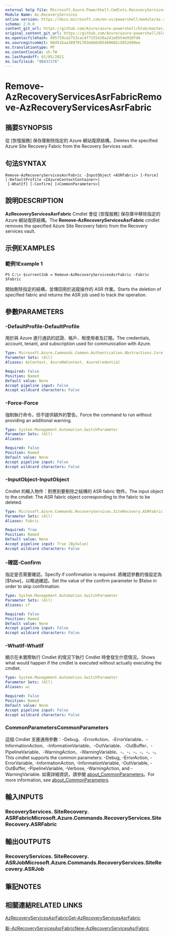 ```yaml
---
external help file: Microsoft.Azure.PowerShell.Cmdlets.RecoveryServices.SiteRecovery.dll-Help.xml
Module Name: Az.RecoveryServices
online version: https://docs.microsoft.com/en-us/powershell/module/az.recoveryservices/remove-azrecoveryservicesasrfabric
schema: 2.0.0
content_git_url: https://github.com/Azure/azure-powershell/blob/master/src/RecoveryServices/RecoveryServices/help/Remove-AzRecoveryServicesAsrFabric.md
original_content_git_url: https://github.com/Azure/azure-powershell/blob/master/src/RecoveryServices/RecoveryServices/help/Remove-AzRecoveryServicesAsrFabric.md
ms.openlocfilehash: 095759ca2753cac4f7155430a241e0554e910fd6
ms.sourcegitcommit: 68451baa389791703e666d95469602c5652609ee
ms.translationtype: MT
ms.contentlocale: zh-TW
ms.lasthandoff: 01/05/2021
ms.locfileid: "98437276"
---
```

# <span data-ttu-id="40968-101">Remove-AzRecoveryServicesAsrFabric</span><span class="sxs-lookup"><span data-stu-id="40968-101">Remove-AzRecoveryServicesAsrFabric</span></span>

## <span data-ttu-id="40968-102">摘要</span><span class="sxs-lookup"><span data-stu-id="40968-102">SYNOPSIS</span></span>
<span data-ttu-id="40968-103">從 [恢復服務] 保存庫刪除指定的 Azure 網站復原結構。</span><span class="sxs-lookup"><span data-stu-id="40968-103">Deletes the specified Azure Site Recovery Fabric from the Recovery Services vault.</span></span>

## <span data-ttu-id="40968-104">句法</span><span class="sxs-lookup"><span data-stu-id="40968-104">SYNTAX</span></span>

```
Remove-AzRecoveryServicesAsrFabric -InputObject <ASRFabric> [-Force] [-DefaultProfile <IAzureContextContainer>]
 [-WhatIf] [-Confirm] [<CommonParameters>]
```

## <span data-ttu-id="40968-105">說明</span><span class="sxs-lookup"><span data-stu-id="40968-105">DESCRIPTION</span></span>
<span data-ttu-id="40968-106">**AzRecoveryServicesAsrFabric** Cmdlet 會從 [恢復服務] 保存庫中移除指定的 Azure 網站復原結構。</span><span class="sxs-lookup"><span data-stu-id="40968-106">The **Remove-AzRecoveryServicesAsrFabric** cmdlet removes the specified Azure Site Recovery fabric from the Recovery services vault.</span></span>

## <span data-ttu-id="40968-107">示例</span><span class="sxs-lookup"><span data-stu-id="40968-107">EXAMPLES</span></span>

### <span data-ttu-id="40968-108">範例1</span><span class="sxs-lookup"><span data-stu-id="40968-108">Example 1</span></span>
```
PS C:\> $currentJob = Remove-AzRecoveryServicesAsrFabric -Fabric $Fabric
```

<span data-ttu-id="40968-109">開始刪除指定的結構，並傳回用於追蹤操作的 ASR 作業。</span><span class="sxs-lookup"><span data-stu-id="40968-109">Starts the deletion of specified fabric and returns the ASR job used to track the operation.</span></span>

## <span data-ttu-id="40968-110">參數</span><span class="sxs-lookup"><span data-stu-id="40968-110">PARAMETERS</span></span>

### <span data-ttu-id="40968-111">-DefaultProfile</span><span class="sxs-lookup"><span data-stu-id="40968-111">-DefaultProfile</span></span>
<span data-ttu-id="40968-112">用於與 Azure 進行通訊的認證、帳戶、租使用者及訂閱。</span><span class="sxs-lookup"><span data-stu-id="40968-112">The credentials, account, tenant, and subscription used for communication with Azure.</span></span>


```yaml
Type: Microsoft.Azure.Commands.Common.Authentication.Abstractions.Core.IAzureContextContainer
Parameter Sets: (All)
Aliases: AzContext, AzureRmContext, AzureCredential

Required: False
Position: Named
Default value: None
Accept pipeline input: False
Accept wildcard characters: False
```

### <span data-ttu-id="40968-113">-Force</span><span class="sxs-lookup"><span data-stu-id="40968-113">-Force</span></span>
<span data-ttu-id="40968-114">強制執行命令，但不提供額外的警告。</span><span class="sxs-lookup"><span data-stu-id="40968-114">Force the command to run without providing an additional warning.</span></span>

```yaml
Type: System.Management.Automation.SwitchParameter
Parameter Sets: (All)
Aliases:

Required: False
Position: Named
Default value: None
Accept pipeline input: False
Accept wildcard characters: False
```

### <span data-ttu-id="40968-115">-InputObject</span><span class="sxs-lookup"><span data-stu-id="40968-115">-InputObject</span></span>
<span data-ttu-id="40968-116">Cmdlet 的輸入物件：對應到要刪除之結構的 ASR fabric 物件。</span><span class="sxs-lookup"><span data-stu-id="40968-116">The input object to the cmdlet: The ASR fabric object corresponding to the fabric to be deleted.</span></span>

```yaml
Type: Microsoft.Azure.Commands.RecoveryServices.SiteRecovery.ASRFabric
Parameter Sets: (All)
Aliases: Fabric

Required: True
Position: Named
Default value: None
Accept pipeline input: True (ByValue)
Accept wildcard characters: False
```

### <span data-ttu-id="40968-117">-確認</span><span class="sxs-lookup"><span data-stu-id="40968-117">-Confirm</span></span>
<span data-ttu-id="40968-118">指定是否需要確認。</span><span class="sxs-lookup"><span data-stu-id="40968-118">Specify if confirmation is required.</span></span> <span data-ttu-id="40968-119">將確認參數的值設定為 [$false]，以略過確認。</span><span class="sxs-lookup"><span data-stu-id="40968-119">Set the value of the confirm parameter to $false in order to skip confirmation.</span></span>

```yaml
Type: System.Management.Automation.SwitchParameter
Parameter Sets: (All)
Aliases: cf

Required: False
Position: Named
Default value: None
Accept pipeline input: False
Accept wildcard characters: False
```

### <span data-ttu-id="40968-120">-WhatIf</span><span class="sxs-lookup"><span data-stu-id="40968-120">-WhatIf</span></span>
<span data-ttu-id="40968-121">顯示在未實際執行 Cmdlet 的情況下執行 Cmdlet 時會發生什麼情況。</span><span class="sxs-lookup"><span data-stu-id="40968-121">Shows what would happen if the cmdlet is executed without actually executing the cmdlet.</span></span>

```yaml
Type: System.Management.Automation.SwitchParameter
Parameter Sets: (All)
Aliases: wi

Required: False
Position: Named
Default value: None
Accept pipeline input: False
Accept wildcard characters: False
```

### <span data-ttu-id="40968-122">CommonParameters</span><span class="sxs-lookup"><span data-stu-id="40968-122">CommonParameters</span></span>
<span data-ttu-id="40968-123">這個 Cmdlet 支援通用參數：-Debug、-ErrorAction、-ErrorVariable、-InformationAction、-InformationVariable、-OutVariable、-OutBuffer、-PipelineVariable、-WarningAction、-WarningVariable、-、-、-、-、-、-。</span><span class="sxs-lookup"><span data-stu-id="40968-123">This cmdlet supports the common parameters: -Debug, -ErrorAction, -ErrorVariable, -InformationAction, -InformationVariable, -OutVariable, -OutBuffer, -PipelineVariable, -Verbose, -WarningAction, and -WarningVariable.</span></span> <span data-ttu-id="40968-124">如需詳細資訊，請參閱 [about_CommonParameters](http://go.microsoft.com/fwlink/?LinkID=113216)。</span><span class="sxs-lookup"><span data-stu-id="40968-124">For more information, see [about_CommonParameters](http://go.microsoft.com/fwlink/?LinkID=113216).</span></span>

## <span data-ttu-id="40968-125">輸入</span><span class="sxs-lookup"><span data-stu-id="40968-125">INPUTS</span></span>

### <span data-ttu-id="40968-126">RecoveryServices. SiteRecovery. ASRFabric</span><span class="sxs-lookup"><span data-stu-id="40968-126">Microsoft.Azure.Commands.RecoveryServices.SiteRecovery.ASRFabric</span></span>

## <span data-ttu-id="40968-127">輸出</span><span class="sxs-lookup"><span data-stu-id="40968-127">OUTPUTS</span></span>

### <span data-ttu-id="40968-128">RecoveryServices. SiteRecovery. ASRJob</span><span class="sxs-lookup"><span data-stu-id="40968-128">Microsoft.Azure.Commands.RecoveryServices.SiteRecovery.ASRJob</span></span>

## <span data-ttu-id="40968-129">筆記</span><span class="sxs-lookup"><span data-stu-id="40968-129">NOTES</span></span>

## <span data-ttu-id="40968-130">相關連結</span><span class="sxs-lookup"><span data-stu-id="40968-130">RELATED LINKS</span></span>

[<span data-ttu-id="40968-131">AzRecoveryServicesAsrFabric</span><span class="sxs-lookup"><span data-stu-id="40968-131">Get-AzRecoveryServicesAsrFabric</span></span>](./Get-AzRecoveryServicesAsrFabric.md)

[<span data-ttu-id="40968-132">新-AzRecoveryServicesAsrFabric</span><span class="sxs-lookup"><span data-stu-id="40968-132">New-AzRecoveryServicesAsrFabric</span></span>](./New-AzRecoveryServicesAsrFabric.md)
